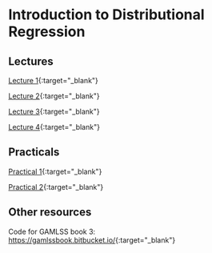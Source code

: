 # Introduction to Distributional Regression

## Lectures

[Lecture 1](GAMLSS_shortcourse_1_2025.html){:target="\_blank"}

[Lecture 2](GAMLSS_shortcourse_2_2025.html){:target="\_blank"}

[Lecture 3](GAMLSS_shortcourse_3_2025.html){:target="\_blank"}

[Lecture 4](GAMLSS_shortcourse_4_2025.html){:target="\_blank"}

## Practicals

[Practical 1](GAMLSS_Practical_1_2025.html){:target="\_blank"}

[Practical 2](GAMLSS_Practical_2_2025.html){:target="\_blank"}

## Other resources

Code for GAMLSS book 3: <https://gamlssbook.bitbucket.io/>{:target="\_blank"}
